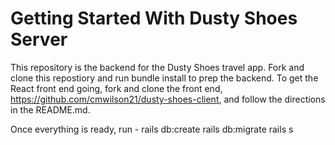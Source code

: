 # Getting Started With Dusty Shoes Server

This repository is the backend for the Dusty Shoes travel app. Fork and clone this repostiory and run bundle install to prep the backend. To get the React front end going, fork and clone the front end, https://github.com/cmwilson21/dusty-shoes-client, and follow the directions in the README.md. 

Once everything is ready, run -
rails db:create
rails db:migrate
rails s
